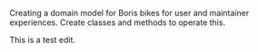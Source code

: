 Creating a domain model for Boris bikes for user and maintainer experiences. Create classes and methods to operate this.

This is a test edit.